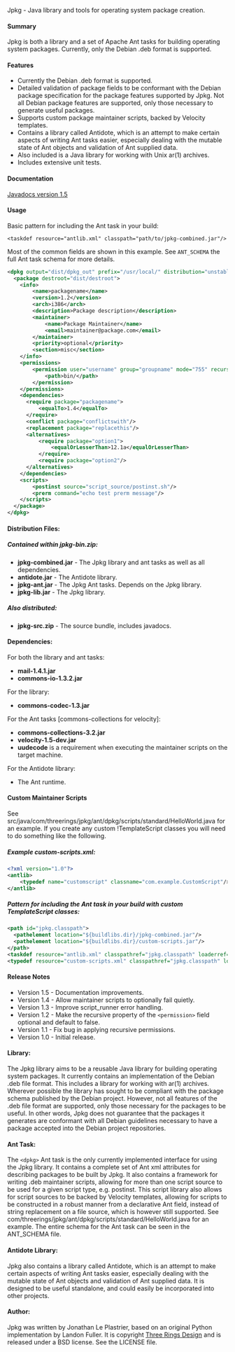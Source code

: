 Jpkg - Java library and tools for operating system package creation.

#### Summary
Jpkg is both a library and a set of Apache Ant tasks for building operating system packages. Currently, only the Debian .deb format is supported.

#### Features
* Currently the Debian .deb format is supported.
* Detailed validation of package fields to be conformant with the Debian package specification for the package features supported by Jpkg. Not all Debian package features are supported, only those necessary to generate useful packages.
* Supports custom package maintainer scripts, backed by Velocity templates.
* Contains a library called Antidote, which is an attempt to make certain aspects of writing Ant tasks easier, especially dealing with the mutable state of Ant objects and validation of Ant supplied data.
* Also included is a Java library for working with Unix ar(1) archives.
* Includes extensive unit tests.

#### Documentation
[Javadocs version 1.5](http://leplastrier.github.io/jpkg-library/javadoc/)

#### Usage
Basic pattern for including the Ant task in your build:

`<taskdef resource="antlib.xml" classpath="path/to/jpkg-combined.jar"/>`

Most of the common fields are shown in this example. See `ANT_SCHEMA` the full Ant task schema for more details.
```xml
<dpkg output="dist/dpkg_out" prefix="/usr/local/" distribution="unstable">
  <package destroot="dist/destroot">
    <info>
        <name>packagename</name>
        <version>1.2</version>
        <arch>i386</arch>
        <description>Package description</description>
        <maintainer>
            <name>Package Maintainer</name>
            <email>maintainer@package.com</email>
        </maintainer>
        <priority>optional</priority>
        <section>misc</section>
    </info>
    <permissions> 
        <permission user="username" group="groupname" mode="755" recursive="true">
            <path>bin/</path>
        </permission> 
    </permissions>
    <dependencies>
      <require package="packagename">
          <equalTo>1.4</equalTo>
      </require>
      <conflict package="conflictswith"/>
      <replacement package="replacethis"/>
      <alternatives>
          <require package="option1">
              <equalOrLesserThan>12.1a</equalOrLesserThan>
          </require>
          <require package="option2"/>
      </alternatives>
    </dependencies>
    <scripts>
        <postinst source="script_source/postinst.sh"/>
        <prerm command="echo test prerm message"/>
    </scripts>
  </package>
</dpkg>
```

#### Distribution Files:
##### Contained within **jpkg-bin.zip**:
* **jpkg-combined.jar** - The Jpkg library and ant tasks as well as all dependencies.
* **antidote.jar** - The Antidote library.
* **jpkg-ant.jar** - The Jpkg Ant tasks. Depends on the Jpkg library.
* **jpkg-lib.jar** - The Jpkg library.

##### Also distributed:
* **jpkg-src.zip** - The source bundle, includes javadocs.

#### Dependencies:

For both the library and ant tasks:
* **mail-1.4.1.jar**
* **commons-io-1.3.2.jar**

For the library:
* **commons-codec-1.3.jar**

For the Ant tasks [commons-collections for velocity]:
* **commons-collections-3.2.jar**
* **velocity-1.5-dev.jar**
* **uudecode** is a requirement when executing the maintainer scripts on the target machine.

For the Antidote library:
* The Ant runtime.

#### Custom Maintainer Scripts

See src/java/com/threerings/jpkg/ant/dpkg/scripts/standard/HelloWorld.java for an example.
If you create any custom !TemplateScript classes you will need to do something like the following.

##### Example custom-scripts.xml:
```xml
<?xml version="1.0"?>
<antlib>
    <typedef name="customscript" classname="com.example.CustomScript"/>
</antlib>
```

##### Pattern for including the Ant task in your build with custom TemplateScript classes:
```xml
<path id="jpkg.classpath">
  <pathelement location="${buildlibs.dir}/jpkg-combined.jar"/>
  <pathelement location="${buildlibs.dir}/custom-scripts.jar"/>
</path>
<taskdef resource="antlib.xml" classpathref="jpkg.classpath" loaderref="jpkg.loader"/>
<typedef resource="custom-scripts.xml" classpathref="jpkg.classpath" loaderref="jpkg.loader"/>
```

#### Release Notes
* Version 1.5 - Documentation improvements.
* Version 1.4 - Allow maintainer scripts to optionally fail quietly.
* Version 1.3 - Improve script_runner error handling.
* Version 1.2 - Make the recursive property of the `<permission>` field optional and default to false.
* Version 1.1 - Fix bug in applying recursive permissions.
* Version 1.0 - Initial release.

#### Library:
The Jpkg library aims to be a reusable Java library for building operating system packages. It currently contains an implementation of the Debian .deb file format. This includes a library for working with ar(1) archives. Wherever possible the library has sought to be compliant with the package schema published by the Debian project. However, not all features of the .deb file format are supported, only those necessary for the packages to be useful. In other words, Jpkg does not guarantee that the packages it generates are conformant with all Debian guidelines necessary to have a package accepted into the Debian project repositories.

#### Ant Task:
The `<dpkg>` Ant task is the only currently implemented interface for using the Jpkg library. It contains a complete set of Ant xml attributes for describing packages to be built by Jpkg. It also contains a framework for writing .deb maintainer scripts, allowing for more than one script source to be used for a given script type, e.g. postinst. This script library also allows for script sources to be backed by Velocity templates, allowing for scripts to be constructed in a robust manner from a declarative Ant field, instead of string replacement on a file source, which is however still supported. See com/threerings/jpkg/ant/dpkg/scripts/standard/HelloWorld.java for an example. The entire schema for the Ant task can be seen in the ANT_SCHEMA file.

#### Antidote Library:
Jpkg also contains a library called Antidote, which is an attempt to make certain aspects of writing Ant tasks easier, especially dealing with the mutable state of Ant objects and validation of Ant supplied data. It is designed to be useful standalone, and could easily be incorporated into other projects.

#### Author:
Jpkg was written by Jonathan Le Plastrier, based on an original Python implementation by Landon Fuller. It is copyright [Three Rings Design](http://threerings.net) and is released under a BSD license. See the LICENSE file.
